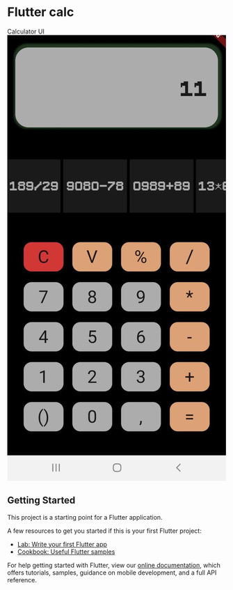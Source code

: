 # Flutter calc

Calculator UI
<img src = 'https://github.com/PedroCozzati/flutter-calc/blob/master/WhatsApp%20Image%202021-12-12%20at%2015.02.45.jpeg'>
## Getting Started
This project is a starting point for a Flutter application.

A few resources to get you started if this is your first Flutter project:

- [Lab: Write your first Flutter app](https://flutter.dev/docs/get-started/codelab)
- [Cookbook: Useful Flutter samples](https://flutter.dev/docs/cookbook)

For help getting started with Flutter, view our
[online documentation](https://flutter.dev/docs), which offers tutorials,
samples, guidance on mobile development, and a full API reference.
